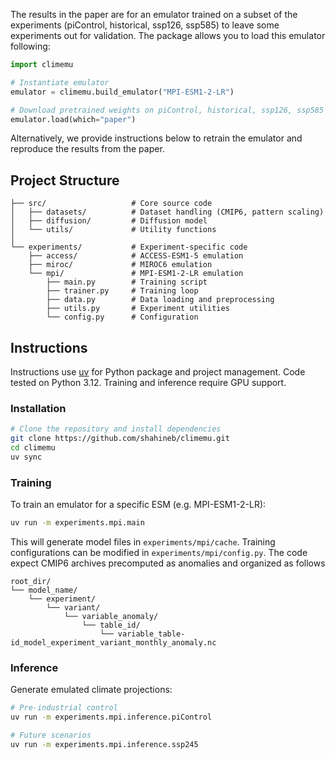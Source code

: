 The results in the paper are for an emulator trained on a subset of the experiments (piControl, historical, ssp126, ssp585) to leave some experiments out for validation. The package allows you to load this emulator following:
```python
import climemu

# Instantiate emulator
emulator = climemu.build_emulator("MPI-ESM1-2-LR")

# Download pretrained weights on piControl, historical, ssp126, ssp585 only
emulator.load(which="paper")
```


Alternatively, we provide instructions below to retrain the emulator and reproduce the results from the paper.



## Project Structure
```
├── src/                   # Core source code
│   ├── datasets/          # Dataset handling (CMIP6, pattern scaling)
│   ├── diffusion/         # Diffusion model
│   └── utils/             # Utility functions
│
└── experiments/           # Experiment-specific code
    ├── access/            # ACCESS-ESM1-5 emulation
    ├── miroc/             # MIROC6 emulation
    └── mpi/               # MPI-ESM1-2-LR emulation
        ├── main.py        # Training script
        ├── trainer.py     # Training loop
        ├── data.py        # Data loading and preprocessing
        ├── utils.py       # Experiment utilities
        └── config.py      # Configuration
```




## Instructions
Instructions use [uv](https://docs.astral.sh/uv/) for Python package and project management. Code tested on Python 3.12. Training and inference require GPU support.

### Installation
```bash
# Clone the repository and install dependencies
git clone https://github.com/shahineb/climemu.git
cd climemu
uv sync
```

### Training
To train an emulator for a specific ESM (e.g. MPI-ESM1-2-LR):
```bash
uv run -m experiments.mpi.main
```
This will generate model files in `experiments/mpi/cache`. Training configurations can be modified in `experiments/mpi/config.py`. The code expect CMIP6 archives precomputed as anomalies and organized as follows
```
root_dir/
└── model_name/
    └── experiment/
        └── variant/
            └── variable_anomaly/
                └── table_id/
                    └── variable_table-id_model_experiment_variant_monthly_anomaly.nc
```

### Inference
Generate emulated climate projections:
```bash
# Pre-industrial control
uv run -m experiments.mpi.inference.piControl

# Future scenarios
uv run -m experiments.mpi.inference.ssp245
```
